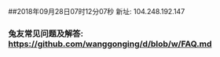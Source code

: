 ##2018年09月28日07时12分07秒 新址: 104.248.192.147
### 兔友常见问题及解答: https://github.com/wanggonging/d/blob/w/FAQ.md
